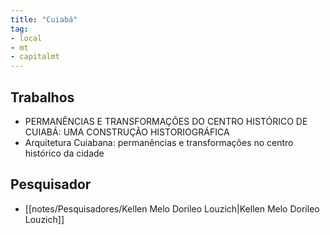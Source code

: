 ```yaml
---
title: "Cuiabá"
tag:
- local
- mt
- capitalmt
---
```


## Trabalhos
- PERMANÊNCIAS E TRANSFORMAÇÕES DO CENTRO HISTÓRICO DE CUIABÁ: UMA CONSTRUÇÃO HISTORIOGRÁFICA
- Arquitetura Cuiabana: permanências e transformações no centro histórico da cidade

## Pesquisador
- [[notes/Pesquisadores/Kellen Melo Dorileo Louzich|Kellen Melo Dorileo Louzich]]
